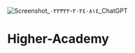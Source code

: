 ![Screenshot_٢٠٢٤٠٨١٤-٠٢٢٣٢٢_ChatGPT](https://github.com/user-attachments/assets/d0b09f7c-de1d-48e2-aa4a-35c11d02116b)
# Higher-Academy

